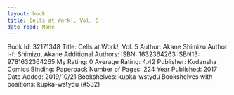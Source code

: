 ```yaml
---
layout: book
title: Cells at Work!, Vol. 5
date_read: None
---
```


Book Id: 32171348
Title: Cells at Work!, Vol. 5
Author: Akane Shimizu
Author l-f: Shimizu, Akane
Additional Authors: 
ISBN: 1632364263
ISBN13: 9781632364265
My Rating: 0
Average Rating: 4.42
Publisher: Kodansha Comics
Binding: Paperback
Number of Pages: 224
Year Published: 2017
Date Added: 2019/10/21
Bookshelves: kupka-wstydu
Bookshelves with positions: kupka-wstydu (#532)

